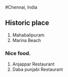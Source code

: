 #Chennai, India
## Historic place
  1. Mahabalipuram
  2. Marina Beach
### Nice food.
  1. Anjappar Restaurant
  2. Daba punjabi Restaurant
  
